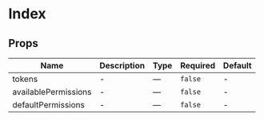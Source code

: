# Index

## Props

<!-- @vuese:Index:props:start -->
|Name|Description|Type|Required|Default|
|---|---|---|---|---|
|tokens|-|—|`false`|-|
|availablePermissions|-|—|`false`|-|
|defaultPermissions|-|—|`false`|-|

<!-- @vuese:Index:props:end -->


